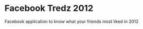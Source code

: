 Facebook Tredz 2012
==================

Facebook application to know what your friends most liked in 2012

